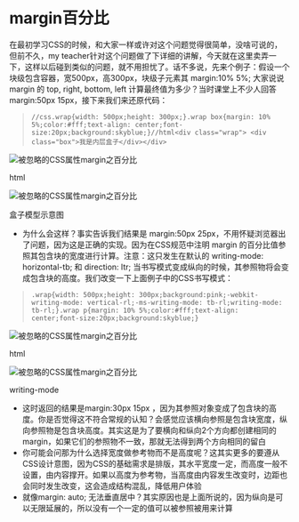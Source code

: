# margin百分比

在最初学习CSS的时候，和大家一样或许对这个问题觉得很简单，没啥可说的，但前不久，my teacher针对这个问题做了下详细的讲解，今天就在这里卖弄一下，这样以后碰到类似的问题，就不用担忧了。话不多说，先来个例子：假设一个块级包含容器，宽500px，高300px，块级子元素其 margin:10% 5%; 大家说说 margin 的 top, right, bottom, left 计算最终值为多少？当时课堂上不少人回答margin:50px 15px，接下来我们来还原代码：

> ```
> //css.wrap{width: 500px;height: 300px;}.wrap box{margin: 10% 5%;color:#fff;text-align: center;font-size:20px;background:skyblue;}//html<div class="wrap"> <div class="box">我是内层盒子</div></div>
> ```

![被忽略的CSS属性margin之百分比](http://p3.pstatp.com/large/471e0001e5e9078992af)

html

![被忽略的CSS属性margin之百分比](http://p3.pstatp.com/large/471b00055ed81cdd5a49)

盒子模型示意图

- 为什么会这样？事实告诉我们结果是 margin:50px 25px，不用怀疑浏览器出了问题，因为这是正确的实现。因为在CSS规范中注明 margin 的百分比值参照其包含块的宽度进行计算。注意：这只发生在默认的 writing-mode: horizontal-tb; 和 direction: ltr; 当书写模式变成纵向的时候，其参照物将会变成包含块的高度。我们改变一下上面例子中的CSS书写模式：

> ```
> .wrap{width: 500px;height: 300px;background:pink;-webkit-writing-mode: vertical-rl;-ms-writing-mode: tb-rl;writing-mode: tb-rl;}.wrap p{margin: 10% 5%;color:#fff;text-align: center;font-size:20px;background:skyblue;}
> ```

![被忽略的CSS属性margin之百分比](http://p3.pstatp.com/large/472000018e88cace027f)

html

![被忽略的CSS属性margin之百分比](http://p1.pstatp.com/large/471d0001ef3a87d2deb4)

writing-mode

- 这时返回的结果是margin:30px 15px ，因为其参照对象变成了包含块的高度。你是否觉得这不符合常规的认知？会感觉应该横向参照是包含块宽度，纵向参照物是包含块高度。其实这是为了要横向和纵向2个方向都创建相同的margin，如果它们的参照物不一致，那就无法得到两个方向相同的留白
- 你可能会问那为什么选择宽度做参考物而不是高度呢？这其实更多的要遵从CSS设计意图，因为CSS的基础需求是排版，其水平宽度一定，而高度一般不设置，由内容撑开。如果以高度为参考物，当高度由内容发生改变时，边距也会同时发生改变，这会造成结构混乱，降低用户体验
- 就像margin: auto; 无法垂直居中？其实原因也是上面所说的，因为纵向是可以无限延展的，所以没有一个一定的值可以被参照被用来计算